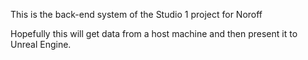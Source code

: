 This is the back-end system of the Studio 1 project for Noroff

Hopefully this will get data from a host machine and then present it to Unreal Engine.
